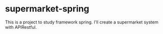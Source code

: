 # supermarket-spring
 This is a project to study framework spring. I'll create a supermarket system with APIRestful. 
